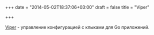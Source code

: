 +++
date = "2014-05-02T18:37:06+03:00"
draft = false
title = "Viper"

+++

<p><a href="http://spf13.com/project/viper">Viper</a> -&nbsp;управление конфигурацией&nbsp;<span style="line-height: 1.6em;">с клыками для</span><span style="line-height: 1.6em;">&nbsp;Go приложений</span><span style="line-height: 1.6em;">.</span></p>

